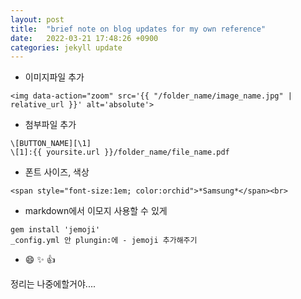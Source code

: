 ```yaml
---
layout: post
title:  "brief note on blog updates for my own reference"
date:   2022-03-21 17:48:26 +0900
categories: jekyll update
---
```


* 이미지파일 추가
```
<img data-action="zoom" src='{{ "/folder_name/image_name.jpg" | relative_url }}' alt='absolute'>
```

* 첨부파일 추가
```
\[BUTTON_NAME][\1]
\[1]:{{ yoursite.url }}/folder_name/file_name.pdf
```

* 폰트 사이즈, 색상 
```
<span style="font-size:1em; color:orchid">*Samsung*</span><br>
```

* markdown에서 이모지 사용할 수 있게
```
gem install 'jemoji'
_config.yml 안 plungin:에 - jemoji 추가해주기
```

  * :smile: :sparkles: :+1:

정리는 나중에할거야....


